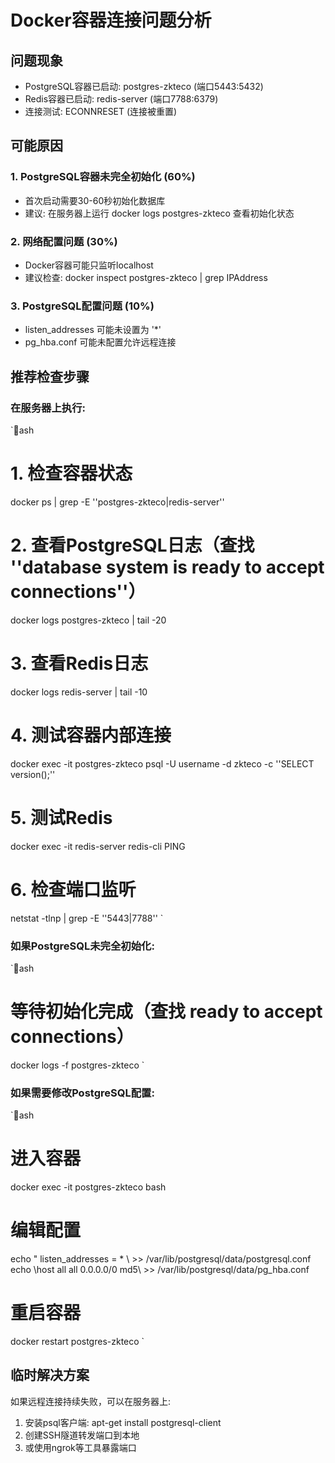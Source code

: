 ﻿# Docker容器连接问题分析

## 问题现象
- PostgreSQL容器已启动: postgres-zkteco (端口5443:5432)
- Redis容器已启动: redis-server (端口7788:6379)
- 连接测试: ECONNRESET (连接被重置)

## 可能原因

### 1. PostgreSQL容器未完全初始化 (60%)
- 首次启动需要30-60秒初始化数据库
- 建议: 在服务器上运行 docker logs postgres-zkteco 查看初始化状态

### 2. 网络配置问题 (30%)
- Docker容器可能只监听localhost
- 建议检查: docker inspect postgres-zkteco | grep IPAddress

### 3. PostgreSQL配置问题 (10%)
- listen_addresses 可能未设置为 '*'
- pg_hba.conf 可能未配置允许远程连接

## 推荐检查步骤

### 在服务器上执行:

`ash
# 1. 检查容器状态
docker ps | grep -E ''postgres-zkteco|redis-server''

# 2. 查看PostgreSQL日志（查找 ''database system is ready to accept connections''）
docker logs postgres-zkteco | tail -20

# 3. 查看Redis日志
docker logs redis-server | tail -10

# 4. 测试容器内部连接
docker exec -it postgres-zkteco psql -U username -d zkteco -c ''SELECT version();''

# 5. 测试Redis
docker exec -it redis-server redis-cli PING

# 6. 检查端口监听
netstat -tlnp | grep -E ''5443|7788''
`

### 如果PostgreSQL未完全初始化:
`ash
# 等待初始化完成（查找 ready to accept connections）
docker logs -f postgres-zkteco
`

### 如果需要修改PostgreSQL配置:
`ash
# 进入容器
docker exec -it postgres-zkteco bash

# 编辑配置
echo " listen_addresses = * \ >> /var/lib/postgresql/data/postgresql.conf
echo \host all all 0.0.0.0/0 md5\ >> /var/lib/postgresql/data/pg_hba.conf

# 重启容器
docker restart postgres-zkteco
`

## 临时解决方案

如果远程连接持续失败，可以在服务器上:
1. 安装psql客户端: apt-get install postgresql-client
2. 创建SSH隧道转发端口到本地
3. 或使用ngrok等工具暴露端口

